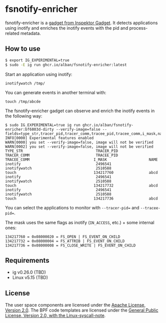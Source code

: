 # fsnotify-enricher

fsnotify-enricher is a [gadget from Inspektor
Gadget](https://inspektor-gadget.io/). It detects applications using inotify
and enriches the inotify events with the pid and process-related metadata.

## How to use

```bash
$ export IG_EXPERIMENTAL=true
$ sudo -E ig run ghcr.io/alban/fsnotify-enricher:latest
```

Start an application using inotify:
```
inotifywatch /tmp/
```

You can generate events in another terminal with:
```
touch /tmp/abcde
```

The fsnotify-enricher gadget can observe and enrich the inotify events in the following way:
```
$ sudo IG_EXPERIMENTAL=true ig run ghcr.io/alban/fsnotify-enricher:bf6803d-dirty --verify-image=false --fields=type_str,tracer_pid,tracer_comm,tracee_pid,tracee_comm,i_mask,name
INFO[0000] Experimental features enabled
WARN[0000] you set --verify-image=false, image will not be verified
WARN[0002] you set --verify-image=false, image will not be verified
TYPE_STR                                 TRACER_PID                TRACER_COMM                              TRACEE_PID                TRACEE_COMM                             I_MASK                   NAME
inotify                                  2496541                   inotifywatch                             2510588                   touch                                   134217760                abcd
inotify                                  2496541                   inotifywatch                             2510588                   touch                                   134217732                abcd
inotify                                  2496541                   inotifywatch                             2510588                   touch                                   134217736                abcd
```

You can select the applications to monitor with `--tracer-pid=` and
`--tracee-pid=`.

The mask uses the same flags as inotify (`IN_ACCESS`, etc.) + some internal ones:
```
134217760 = 0x08000020 = FS_OPEN | FS_EVENT_ON_CHILD
134217732 = 0x08000004 = FS_ATTRIB | FS_EVENT_ON_CHILD
134217736 = 0x08000008 = FS_CLOSE_WRITE | FS_EVENT_ON_CHILD
```

## Requirements

- ig v0.26.0 (TBD)
- Linux v5.15 (TBD)

## License

The user space components are licensed under the [Apache License, Version
2.0](LICENSE). The BPF code templates are licensed under the [General Public
License, Version 2.0, with the Linux-syscall-note](LICENSE-bpf.txt).
